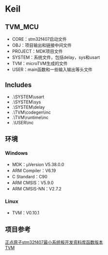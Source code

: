 # Keil
## TVM_MCU
+ CORE：stm32f407启动文件
+ OBJ：项目输出和链接中间文件
+ PROJECT：MDK项目文件
+ SYSTEM：系统文件，包括delay，sys和usart
+ TVM：microTVM生成的文件
+ USER：main函数和一些输入输出等头文件
## Includes
+ .\SYSTEM\usart
+ .\SYSTEM\sys
+ .\SYSTEM\delay
+ .\TVM\codegen\inc
+ .\TVM\runtime\inc
+ .\USER\inc
## 环境
### Windows
+ MDK：μVersion V5.38.0.0
+ ARM Compiler：V6.19
+ C Standard：C90
+ ARM CMSIS：V5.9.0
+ ARM CMSIS-NN：V2.7.2
### Linux
+ TVM：V0.10.1
## 项目参考
[正点原子stm32f407最小系统板开发资料库函数版本](http://47.111.11.73/docs/boards/stm32/zdyz_stm32f407_mini_sysboard.html)  
[TVM](https://github.com/apache/tvm.git)
